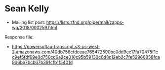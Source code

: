 # Sean Kelly

* Mailing list post: <https://lists.zfnd.org/pipermail/zapps-wg/2018/000259.html>

Response file:

* <https://powersoftau-transcript.s3-us-west-2.amazonaws.com/40db756cfdceae765472590bc0dd9ec17fa70475f1cc9ef5fdf99e0d750cd6a2ce010c95b59130c6d8c12eb2c7fe52968858fca9d6ba7bcb67b391cfb1f5401d>
